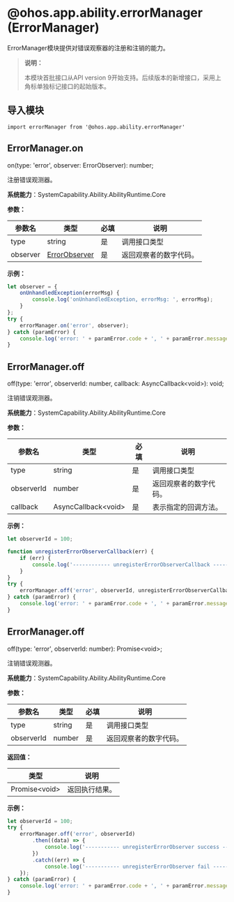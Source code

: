 # @ohos.app.ability.errorManager (ErrorManager)

ErrorManager模块提供对错误观察器的注册和注销的能力。

> **说明：**
> 
> 本模块首批接口从API version 9开始支持。后续版本的新增接口，采用上角标单独标记接口的起始版本。

## 导入模块
```
import errorManager from '@ohos.app.ability.errorManager'
```

## ErrorManager.on

on(type: 'error', observer: ErrorObserver): number;

注册错误观测器。

**系统能力**：SystemCapability.Ability.AbilityRuntime.Core

**参数：**
 
| 参数名 | 类型 | 必填 | 说明 |
| -------- | -------- | -------- | -------- |
| type | string | 是 | 调用接口类型 |
| observer | [ErrorObserver](./js-apis-inner-application-errorObserver.md) | 是 | 返回观察者的数字代码。 |

**示例：**
    
```js
let observer = {
    onUnhandledException(errorMsg) {
        console.log('onUnhandledException, errorMsg: ', errorMsg);
    }
};
try {
    errorManager.on('error', observer);
} catch (paramError) {
    console.log('error: ' + paramError.code + ', ' + paramError.message);
}
```

## ErrorManager.off

off(type: 'error', observerId: number,  callback: AsyncCallback\<void>): void;

注销错误观测器。

**系统能力**：SystemCapability.Ability.AbilityRuntime.Core

**参数：**
 
| 参数名 | 类型 | 必填 | 说明 |
| -------- | -------- | -------- | -------- |
| type | string | 是 | 调用接口类型 |
| observerId | number | 是 | 返回观察者的数字代码。 |
| callback | AsyncCallback\<void> | 是 | 表示指定的回调方法。 |

**示例：**
    
```js
let observerId = 100;

function unregisterErrorObserverCallback(err) {
    if (err) {
        console.log('------------ unregisterErrorObserverCallback ------------', err);
    }
}
try {
    errorManager.off('error', observerId, unregisterErrorObserverCallback);
} catch (paramError) {
    console.log('error: ' + paramError.code + ', ' + paramError.message);
}
```

## ErrorManager.off

off(type: 'error', observerId: number): Promise\<void>;

注销错误观测器。

**系统能力**：SystemCapability.Ability.AbilityRuntime.Core

**参数：**
 
| 参数名 | 类型 | 必填 | 说明 |
| -------- | -------- | -------- | -------- |
| type | string | 是 | 调用接口类型 |
| observerId | number | 是 | 返回观察者的数字代码。 |

**返回值：**

| 类型 | 说明 |
| -------- | -------- |
| Promise\<void> | 返回执行结果。 |

**示例：**
    
```js
let observerId = 100;
try {
    errorManager.off('error', observerId)
        .then((data) => {
            console.log('----------- unregisterErrorObserver success ----------', data);
        })
        .catch((err) => {
            console.log('----------- unregisterErrorObserver fail ----------', err);
    });
} catch (paramError) {
    console.log('error: ' + paramError.code + ', ' + paramError.message);
}

```
